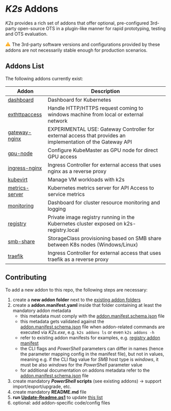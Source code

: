 <!--
SPDX-FileCopyrightText: © 2023 Siemens Healthcare GmbH

SPDX-License-Identifier: MIT
-->

# *K2s* Addons
*K2s* provides a rich set of addons that offer optional, pre-configured 3rd-party open-source OTS in a plugin-like manner for rapid prototyping, testing and OTS evaluation. 

<span style="color:orange;font-size:medium">**⚠** </span> The 3rd-party software versions and configurations provided by these addons are not necessarily stable enough for production scenarios.

## Addons List
The following addons currently exist:

<!-- GENERATED! Use the script Update-Readme.ps1 to update the following section -->
<!-- addons-list-start -->
|Addon|Description|
|---|---|
| [dashboard](./dashboard/README.md) | Dashboard for Kubernetes | 
| [exthttpaccess](./exthttpaccess/README.md) | Handle HTTP/HTTPS request coming to windows machine from local or external network | 
| [gateway-nginx](./gateway-nginx/README.md) | EXPERIMENTAL USE: Gateway Controller for external access that provides an implementation of the Gateway API | 
| [gpu-node](./gpu-node/README.md) | Configure KubeMaster as GPU node for direct GPU access | 
| [ingress-nginx](./ingress-nginx/README.md) | Ingress Controller for external access that uses nginx as a reverse proxy | 
| [kubevirt](./kubevirt/README.md) | Manage VM workloads with k2s | 
| [metrics-server](./metrics-server/README.md) | Kubernetes metrics server for API Access to service metrics | 
| [monitoring](./monitoring/README.md) | Dashboard for cluster resource monitoring and logging | 
| [registry](./registry/README.md) | Private image registry running in the Kubernetes cluster exposed on k2s-registry.local | 
| [smb-share](./smb-share/README.md) | StorageClass provisioning based on SMB share between K8s nodes (Windows/Linux) | 
| [traefik](./traefik/README.md) | Ingress Controller for external access that uses traefik as a reverse proxy | 
<!-- addons-list-end -->

## Contributing
To add a new addon to this repo, the following steps are necessary:
1. create a **new addon folder** next to the [existing addon folders](./)
2. create a **addon.manifest.yaml** inside that folder containing at least the mandatory addon metadata
   - this metadata must comply with the [addon.manifest.schema.json](addon.manifest.schema.json) file
   - this metadata gets validated against the [addon.manifest.schema.json](addon.manifest.schema.json) file when addon-related commands are executed via *K2s.exe*, e.g. `k2s addons ls` or even `k2s addons -h`
   - refer to existing addon manifests for examples, e.g. [registry addon manifest](./registry/addon.manifest.yaml)
   - the CLI flags and *PowerShell* parameters can differ in names (hence the parameter mapping config in the manifest file), but not in values, meaning e.g. if the CLI flag value for *SMB* host type is *windows*, it must be also *windows* for the *PowerShell* parameter value
   - for additional documentation on addons metadata refer to the [addon.manifest.schema.json](addon.manifest.schema.json) file
3. create mandatory ***PowerShell* scripts** (see existing addons) -> support import/export/upgrade, etc.
4. create mandatory **README.md** file
5. **run [Update-Readme.ps1](./Update-Readme.ps1)** to update [this list](#addons-list)
6. optional: add addon-specific code/config files
